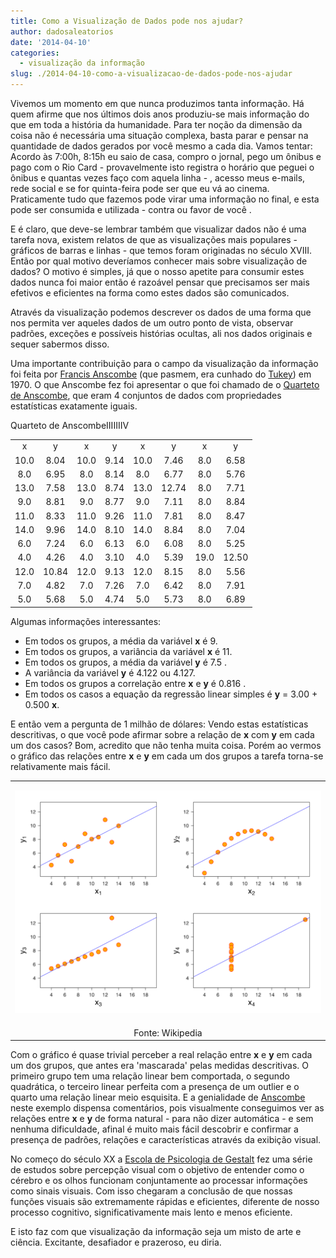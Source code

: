 ```yaml
---
title: Como a Visualização de Dados pode nos ajudar?
author: dadosaleatorios
date: '2014-04-10'
categories:
  - visualização da informação
slug: ./2014-04-10-como-a-visualizacao-de-dados-pode-nos-ajudar
---
```


Vivemos um momento em que nunca produzimos tanta informação. Há quem afirme que nos últimos dois anos produziu-se mais informação do que em toda a história da humanidade. Para ter noção da dimensão da coisa não é necessária uma situação complexa, basta parar e pensar na quantidade de dados gerados por você mesmo a cada dia. Vamos tentar: Acordo às 7:00h, 8:15h eu saio de casa, compro o jornal, pego um ônibus e pago com o Rio Card - provavelmente isto registra o horário que peguei o ônibus e quantas vezes faço com aquela linha - ,  acesso meus e-mails, rede social e se for quinta-feira pode ser que eu vá ao cinema. Praticamente tudo que fazemos pode virar uma informação no final, e esta pode ser consumida e utilizada - contra ou favor de você .

E é claro, que deve-se lembrar também que visualizar dados não é uma tarefa nova, existem relatos de que as visualizações mais populares - gráficos de barras e linhas - que temos foram originadas no século XVIII. Então por qual motivo deveríamos conhecer mais sobre visualização de dados? O motivo é simples, já que o nosso apetite para consumir estes dados nunca foi maior então é razoável pensar que precisamos ser mais efetivos e eficientes na forma como estes dados são comunicados.

Através da visualização podemos descrever os dados de uma forma que nos permita ver aqueles dados de um outro ponto de vista, observar padrões, exceções e possíveis histórias ocultas, ali nos dados originais e sequer sabermos disso.

Uma importante contribuição para o campo da visualização da informação foi feita por [Francis Anscombe](http://en.wikipedia.org/wiki/Frank_Anscombe) (que pasmem, era cunhado do [Tukey](http://en.wikipedia.org/wiki/John_Tukey)) em 1970. O que Anscombe fez foi apresentar o que foi chamado de o [Quarteto de Anscombe](http://en.wikipedia.org/wiki/Anscombe%27s_quartet), que eram 4 conjuntos de dados com propriedades estatísticas exatamente iguais.

<table style="margin-left:auto;margin-right:auto;text-align:center;" >Quarteto de Anscombe<tbody ><tr >IIIIIIIV</tr><tr >
<td >x
</td>
<td >y
</td>
<td >x
</td>
<td >y
</td>
<td >x
</td>
<td >y
</td>
<td >x
</td>
<td >y
</td></tr><tr >
<td >10.0
</td>
<td >8.04
</td>
<td >10.0
</td>
<td >9.14
</td>
<td >10.0
</td>
<td >7.46
</td>
<td >8.0
</td>
<td >6.58
</td></tr><tr >
<td >8.0
</td>
<td >6.95
</td>
<td >8.0
</td>
<td >8.14
</td>
<td >8.0
</td>
<td >6.77
</td>
<td >8.0
</td>
<td >5.76
</td></tr><tr >
<td >13.0
</td>
<td >7.58
</td>
<td >13.0
</td>
<td >8.74
</td>
<td >13.0
</td>
<td >12.74
</td>
<td >8.0
</td>
<td >7.71
</td></tr><tr >
<td >9.0
</td>
<td >8.81
</td>
<td >9.0
</td>
<td >8.77
</td>
<td >9.0
</td>
<td >7.11
</td>
<td >8.0
</td>
<td >8.84
</td></tr><tr >
<td >11.0
</td>
<td >8.33
</td>
<td >11.0
</td>
<td >9.26
</td>
<td >11.0
</td>
<td >7.81
</td>
<td >8.0
</td>
<td >8.47
</td></tr><tr >
<td >14.0
</td>
<td >9.96
</td>
<td >14.0
</td>
<td >8.10
</td>
<td >14.0
</td>
<td >8.84
</td>
<td >8.0
</td>
<td >7.04
</td></tr><tr >
<td >6.0
</td>
<td >7.24
</td>
<td >6.0
</td>
<td >6.13
</td>
<td >6.0
</td>
<td >6.08
</td>
<td >8.0
</td>
<td >5.25
</td></tr><tr >
<td >4.0
</td>
<td >4.26
</td>
<td >4.0
</td>
<td >3.10
</td>
<td >4.0
</td>
<td >5.39
</td>
<td >19.0
</td>
<td >12.50
</td></tr><tr >
<td >12.0
</td>
<td >10.84
</td>
<td >12.0
</td>
<td >9.13
</td>
<td >12.0
</td>
<td >8.15
</td>
<td >8.0
</td>
<td >5.56
</td></tr><tr >
<td >7.0
</td>
<td >4.82
</td>
<td >7.0
</td>
<td >7.26
</td>
<td >7.0
</td>
<td >6.42
</td>
<td >8.0
</td>
<td >7.91
</td></tr><tr >
<td >5.0
</td>
<td >5.68
</td>
<td >5.0
</td>
<td >4.74
</td>
<td >5.0
</td>
<td >5.73
</td>
<td >8.0
</td>
<td >6.89
</td></tr></tbody></table>

Algumas informações interessantes:

  * Em todos os grupos, a média da variável **x** é 9.
  * Em todos os grupos, a variância da variável **x** é 11.
  * Em todos os grupos, a média da variável **y** é 7.5 .
  * A variância da variável **y** é 4.122 ou 4.127.
  * Em todos os grupos a correlação entre **x** e **y** é 0.816 .
  * Em todos os casos a equação da regressão linear simples é   **y** = 3.00 + 0.500 **x**.

E então vem a pergunta de 1 milhão de dólares: Vendo estas estatísticas descritivas, o que você pode afirmar sobre a relação de **x** com **y** em cada um dos casos? Bom, acredito que não tenha muita coisa. Porém ao vermos o gráfico das relações entre **x** e **y** em cada um dos grupos a tarefa torna-se relativamente mais fácil.

<table cellpadding="0" align="center" style="margin-left:auto;margin-right:auto;text-align:center;" cellspacing="0" class="tr-caption-container" ><tbody ><tr >
<td style="text-align:center;" >

![](./imagem-01.png)

</td></tr><tr >
<td style="text-align:center;" class="tr-caption" >Fonte: Wikipedia
</td></tr></tbody></table>

Com o gráfico é quase trivial perceber a real relação entre **x** e **y** em cada um dos grupos, que antes era 'mascarada' pelas medidas descritivas. O primeiro grupo tem uma relação linear bem comportada, o segundo quadrática, o terceiro linear perfeita com a presença de um outlier e o quarto uma relação linear meio esquisita. E a genialidade de [Anscombe](http://en.wikipedia.org/wiki/Frank_Anscombe) neste exemplo dispensa comentários, pois visualmente conseguimos ver as relações entre **x** e **y** de forma natural - para não dizer automática - e sem nenhuma dificuldade, afinal é muito mais fácil descobrir e confirmar a presença de padrões, relações e características através da exibição visual.

No começo do século XX a [Escola de Psicologia de Gestalt](http://en.wikipedia.org/wiki/Gestalt_psychology) fez uma série de estudos sobre percepção visual com o objetivo de entender como o cérebro e os olhos funcionam conjuntamente ao processar informações como sinais visuais. Com isso chegaram a conclusão de que nossas funções visuais são extremamente rápidas e eficientes, diferente de nosso processo cognitivo, significativamente mais lento e menos eficiente.

E isto faz com que visualização da informação seja um misto de arte e ciência. Excitante, desafiador e prazeroso, eu diria.
